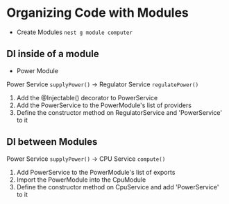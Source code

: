 # Organizing Code with Modules

- Create Modules
  `nest g module computer`

## DI inside of a module

- Power Module

Power Service `supplyPower()` -> Regulator Service `regulatePower()`

1. Add the @Injectable() decorator to PowerService
2. Add the PowerService to the PowerModule's list of providers
3. Define the constructor method on RegulatorService and 'PowerService' to it

## DI between Modules

Power Service `supplyPower()` -> CPU Service `compute()`

1. Add PowerService to the PowerModule's list of exports
2. Import the PowerModule into the CpuModule
3. Define the constructor method on CpuService and add 'PowerService' to it

